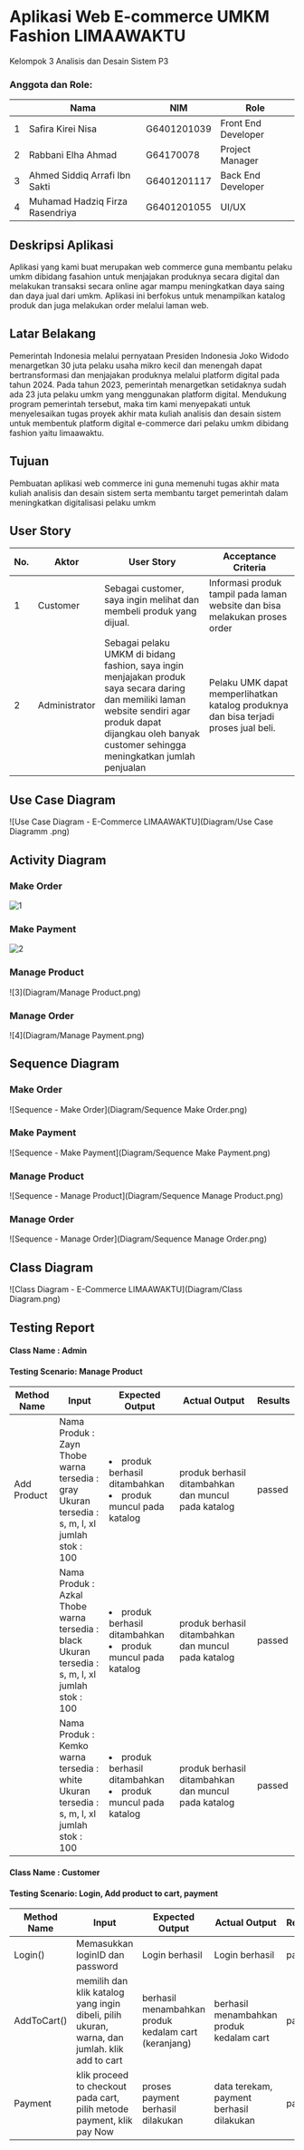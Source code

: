 # Aplikasi Web E-commerce UMKM Fashion LIMAAWAKTU

Kelompok 3 Analisis dan Desain Sistem P3

### Anggota dan Role:
|  | Nama  | NIM | Role |
| - | ------------- | ------------- | -
| 1 | Safira Kirei Nisa  | G6401201039 | Front End Developer |
| 2 | Rabbani Elha Ahmad  | G64170078  | Project Manager |
| 3 | Ahmed Siddiq Arrafi Ibn Sakti  | G6401201117 | Back End Developer |
| 4 | Muhamad Hadziq Firza Rasendriya | G6401201055 | UI/UX |


## Deskripsi Aplikasi
Aplikasi yang kami buat merupakan web commerce guna membantu pelaku umkm dibidang fasahion untuk menjajakan produknya secara digital dan melakukan transaksi secara online agar mampu meningkatkan daya saing dan daya jual dari umkm. Aplikasi ini berfokus untuk menampilkan katalog produk dan juga melakukan order melalui laman web.

## Latar Belakang
Pemerintah Indonesia melalui pernyataan Presiden Indonesia Joko Widodo menargetkan 30 juta pelaku usaha mikro kecil dan menengah dapat bertransformasi dan menjajakan produknya melalui platform digital pada tahun 2024. Pada tahun 2023, pemerintah menargetkan setidaknya sudah ada 23 juta pelaku umkm yang menggunakan platform digital. Mendukung program pemerintah tersebut, maka tim kami menyepakati untuk menyelesaikan tugas proyek akhir mata kuliah analisis dan desain sistem untuk membentuk platform digital e-commerce dari pelaku umkm dibidang fashion yaitu limaawaktu.

## Tujuan
Pembuatan aplikasi web commerce ini guna memenuhi tugas akhir mata kuliah analisis dan desain sistem serta membantu target pemerintah dalam meningkatkan digitalisasi pelaku umkm

## User Story
| No. | Aktor | User Story | Acceptance Criteria |
| - | ------------- | ------------- | -
| 1 | Customer | Sebagai customer, saya ingin melihat dan membeli produk yang dijual. | Informasi produk tampil pada laman website dan bisa melakukan proses order |
| 2 | Administrator | Sebagai pelaku UMKM di bidang fashion, saya ingin menjajakan produk saya secara daring dan memiliki laman website sendiri agar produk dapat dijangkau oleh banyak customer sehingga meningkatkan jumlah penjualan | Pelaku UMK dapat memperlihatkan katalog produknya dan bisa terjadi proses jual beli. |

## Use Case Diagram
![Use Case Diagram - E-Commerce LIMAAWAKTU](Diagram/Use Case Diagramm .png)

## Activity Diagram
### Make Order
![1](Diagram/Checkout.png)
### Make Payment
![2](Diagram/Bayar.png)
### Manage Product
![3](Diagram/Manage Product.png)
### Manage Order
![4](Diagram/Manage Payment.png)

## Sequence Diagram
### Make Order
![Sequence - Make Order](Diagram/Sequence Make Order.png)
### Make Payment
![Sequence - Make Payment](Diagram/Sequence Make Payment.png)
### Manage Product
![Sequence - Manage Product](Diagram/Sequence Manage Product.png)
### Manage Order
![Sequence - Manage Order](Diagram/Sequence Manage Order.png)

## Class Diagram
![Class Diagram - E-Commerce LIMAAWAKTU](Diagram/Class Diagram.png)

## Testing Report
#### Class Name : Admin
#### Testing Scenario: Manage Product
<table>
  <thead>
      <th>Method Name</th>
      <th>Input</th>
      <th>Expected Output</th>
      <th>Actual Output</th>
      <th>Results</th>
  </thead>
  
  <tbody>
    <tr>
      <td>Add Product</td>
      <td>Nama Produk : Zayn Thobe <br/> warna tersedia : gray <br/> Ukuran tersedia : s, m, l, xl <br/> jumlah stok : 100 </td>
      <td>
        <li> produk berhasil ditambahkan </li>
        <li> produk muncul pada katalog </li>
      </td>
      <td>produk berhasil ditambahkan dan muncul pada katalog</td>
      <td>passed</td>
    </tr> 
    <tr>
      <td></td>
      <td>Nama Produk : Azkal Thobe <br/> warna tersedia : black <br/> Ukuran tersedia : s, m, l, xl <br/> jumlah stok : 100 </td>
      <td>
        <li> produk berhasil ditambahkan </li>
        <li> produk muncul pada katalog </li>
      </td>
      <td>produk berhasil ditambahkan dan muncul pada katalog</td>
      <td>passed</td>
    </tr> 
    <tr>
      <td></td>
      <td>Nama Produk : Kemko <br/> warna tersedia : white <br/> Ukuran tersedia : s, m, l, xl <br/> jumlah stok : 100 </td>
      <td>
        <li> produk berhasil ditambahkan </li>
        <li> produk muncul pada katalog </li>
      </td>
      <td>produk berhasil ditambahkan dan muncul pada katalog</td>
      <td>passed</td>
    </tr>
</table> 

#### Class Name : Customer
#### Testing Scenario: Login, Add product to cart, payment
<table>
  <thead>
      <th>Method Name</th>
      <th>Input</th>
      <th>Expected Output</th>
      <th>Actual Output</th>
      <th>Results</th>
  </thead>
  
  <tbody>
    <tr>
      <td>Login()</td>
      <td>Memasukkan loginID dan password </td>
      <td>
        Login berhasil
      </td>
      <td>Login berhasil</td>
      <td>passed</td>
    </tr> 
    <tr>
      <td>AddToCart()</td>
      <td>memilih dan klik katalog yang ingin dibeli, pilih ukuran, warna, dan jumlah. klik add to cart</td>
      <td>
        berhasil menambahkan produk kedalam cart (keranjang)
      </td>
      <td>berhasil menambahkan produk kedalam cart</td>
      <td>passed</td>
    </tr> 
    <tr>
      <td>Payment</td>
      <td>klik proceed to checkout pada cart, pilih metode payment, klik pay Now </td>
      <td>
        proses payment berhasil dilakukan
      </td>
      <td>data terekam, payment berhasil dilakukan</td>
      <td>passed</td>
    </tr>
</table> 
